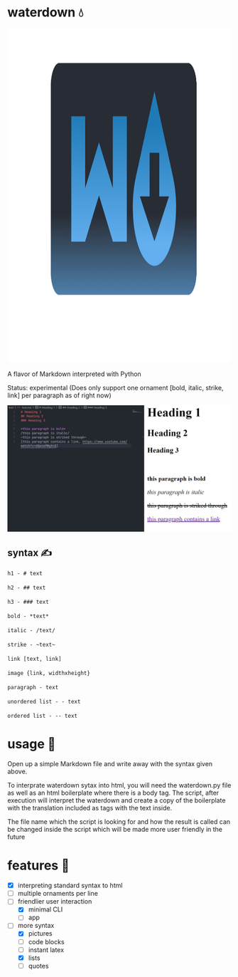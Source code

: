 # waterdown 💧

<img src="./waterdown-logo.png" width="1250" height="750">

A flavor of Markdown interpreted with Python

Status: experimental
(Does only support one ornament [bold, italic, strike, link] per paragraph as of right now)

![an example](./example.PNG "example")

## syntax ✍️
```
h1 - # text

h2 - ## text

h3 - ### text

bold - *text*

italic - /text/

strike - ~text~

link [text, link]

image {link, widthxheight}

paragraph - text

unordered list - - text

ordered list - -- text
```

# usage 🔨

Open up a simple Markdown file and write away with the syntax given above.

To interprate waterdown sytax into html, you will need the waterdown.py file as well as an html boilerplate where there is a body tag. The script, after execution will interpret the waterdown and create a copy of the boilerplate with the translation included as tags with the text inside.

The file name which the script is looking for and how the result is called can be changed inside the script which will be made more user friendly in the future

# features 📝

* [x] interpreting standard syntax to html
* [ ] multiple ornaments per line
* [ ] friendlier user interaction
  * [x] minimal CLI
  * [ ] app
* [ ] more syntax
  * [x] pictures
  * [ ] code blocks
  * [ ] instant latex
  * [x] lists
  * [ ] quotes
